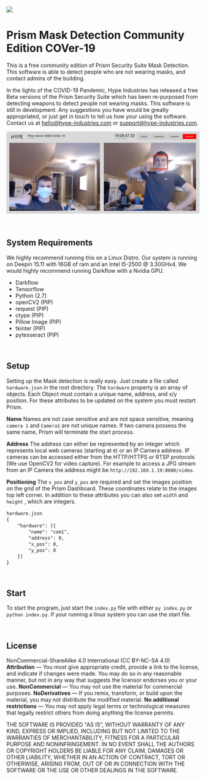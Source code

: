 <img src="https://hype-industries.com/assets/branding/black/png/hype-logo-black-75.png" width="120">

# Prism Mask Detection Community Edition COVer-19
This is a free community edition of Prism Security Suite Mask Detection. This software is able to detect people who are not wearing masks, and contact admins of the building.

In the lights of the COVID-19 Pandemic, Hype Industries has released a free Beta versions of the Prism Security Suite which has been re-purposed from detecting weapons to detect people not wearing masks. This software is still in development. Any suggestions you have would be greatly appropriated, or just get in touch to tell us how your using the software. Contact us at hello@hype-industries.com or support@hype-industries.com.

![Prism Demo](assets/demo.png)

<br>

## System Requirements
We highly recommend running this on a Linux Distro. Our system is running on Deepin 15.11 with 16GB of ram and an Intel I5-2500 @ 3.30GHx4. We would highly recommend running Darkflow with a Nvidia GPU.
- Darkflow
- Tensorflow
- Python (2.7)
- openCV2 (PIP)
- request (PIP)
- ctype (PIP)
- Pillow Image (PIP)
- tkinter (PIP)
- pytesseract (PIP)

<br>

## Setup
Setting up the Mask detection is really easy. Just create a file called `hardware.json` in the root directory. The `hardware` property is an array of objects. Each Object must contain a unique name, address, and x/y position. For these attributes to be updated on the system you must restart Prism.

**Name**
Names are not case sensitive and are not space sensitive, meaning `camera 1` and `Camera1`  are not unique names. If two camera possess the same name, Prism will terminate the start process.

**Address**
The address can either be represented by an integer which represents local web cameras (starting at `0`) or an IP Camera address. IP cameras can be accessed either from the HTTP/HTTPS or RTSP protocols (We use OpenCV2 for video capture). For example to access a JPG stream from an IP Camera the address might be `http://192.169.1.19:8080/video`.

**Positioning**
The `x_pos` and `y_pos` are required and set the images position on the grid of the Prism Dashboard. These coordinates relate to the images top left corner. In addition to these attributes you can also set `width` and `height` , which are integers.

```
hardware.json
{
    "hardware": [{
        "name": "com1",
        "address": 0,
        "x_pos": 0,
        "y_pos": 0
    }]
}
```

<br>

## Start
To start the program, just start the `index.py` file with either `py index.py` or `python index.py`. If your running a linux system you can use the start file.

<br>

## License
NonCommercial-ShareAlike 4.0 International (CC BY-NC-SA 4.0)
**Attribution** — You must give appropriate credit, provide a link to the license, and indicate if changes were made. You may do so in any reasonable manner, but not in any way that suggests the licensor endorses you or your use.
**NonCommercial** — You may not use the material for commercial purposes.
**NoDerivatives** — If you remix, transform, or build upon the material, you may not distribute the modified material.
**No additional restrictions** — You may not apply legal terms or technological measures that legally restrict others from doing anything the license permits.

THE SOFTWARE IS PROVIDED "AS IS", WITHOUT WARRANTY OF ANY KIND, EXPRESS OR IMPLIED, INCLUDING BUT NOT LIMITED TO THE WARRANTIES OF MERCHANTABILITY, FITNESS FOR A PARTICULAR PURPOSE AND NONINFRINGEMENT. IN NO EVENT SHALL THE AUTHORS OR COPYRIGHT HOLDERS BE LIABLE FOR ANY CLAIM, DAMAGES OR OTHER LIABILITY, WHETHER IN AN ACTION OF CONTRACT, TORT OR OTHERWISE, ARISING FROM, OUT OF OR IN CONNECTION WITH THE SOFTWARE OR THE USE OR OTHER DEALINGS IN THE SOFTWARE.
